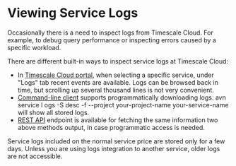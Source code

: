# Viewing Service Logs

Occasionally there is a need to inspect logs from Timescale Cloud. For example, 
to debug query performance or inspecting errors caused by a specific workload.

There are different built-in ways to inspect service logs at Timescale Cloud:

 * In [Timescale Cloud portal][], when selecting a specific service, under "Logs" tab 
recent events are available. Logs can be browsed back in time, but scrolling up 
several thousand lines is not very convenient.
 * [Command-line client][] supports programmatically downloading logs. avn service l
ogs -S desc -f --project your-project-name your-service-name will show all stored logs.
 * [REST API][] endpoint is available for fetching the same information two above methods 
output, in case programmatic access is needed.

Service logs included on the normal service price are stored only for a few days. Unless you are using logs integration to another service, older logs are not accessible.

[Timescale Cloud portal]: https://portal.timescale.cloud/
[Command-line client]: https://github.com/aiven/aiven-client
[REST API]: https://kb.timescale.cloud/en/articles/2949775-rest-api